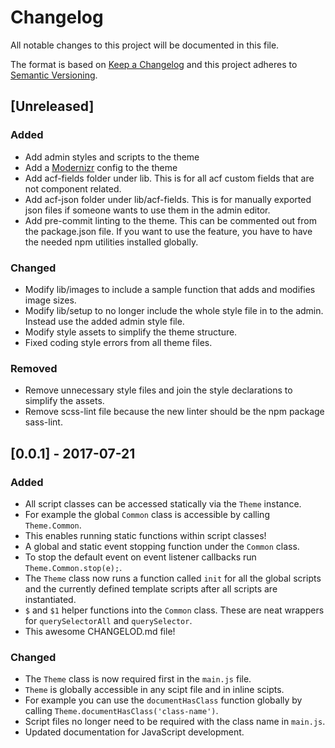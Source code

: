 # Changelog
All notable changes to this project will be documented in this file.

The format is based on [Keep a Changelog](http://keepachangelog.com/en/1.0.0/)
and this project adheres to [Semantic Versioning](http://semver.org/spec/v2.0.0.html).

## [Unreleased]

### Added
- Add admin styles and scripts to the theme
- Add a [Modernizr](https://modernizr.com/) config to the theme
- Add acf-fields folder under lib. This is for all acf custom fields that are not component related.
- Add acf-json folder under lib/acf-fields. This is for manually exported json files if someone wants to use them in the admin editor.
- Add pre-commit linting to the theme. This can be commented out from the package.json file. If you want to use the feature, you have to have the needed npm utilities installed globally. 

### Changed
- Modify lib/images to include a sample function that adds and modifies image sizes.
- Modify lib/setup to no longer include the whole style file in to the admin. Instead use the added admin style file.
- Modify style assets to simplify the theme structure.
- Fixed coding style errors from all theme files.

### Removed 
- Remove unnecessary style files and join the style declarations to simplify the assets.
- Remove scss-lint file because the new linter should be the npm package sass-lint.

## [0.0.1] - 2017-07-21
### Added
- All script classes can be accessed statically via the `Theme` instance.
 - For example the global `Common` class is accessible by calling `Theme.Common`.
 - This enables running static functions within script classes!
- A global and static event stopping function under the `Common` class.
 - To stop the default event on event listener callbacks run `Theme.Common.stop(e);`.
- The `Theme` class now runs a function called `init` for all the global scripts and the currently defined template scripts after all scripts are instantiated.
- `$` and `$1` helper functions into the `Common` class. These are neat wrappers for `querySelectorAll` and `querySelector`.
- This awesome CHANGELOD.md file!

### Changed
- The `Theme` class is now required first in the `main.js` file.
 - `Theme` is globally accessible in any scipt file and in inline scipts.
 - For example you can use the `documentHasClass` function globally by calling `Theme.documentHasClass('class-name')`.
- Script files no longer need to be required with the class name in `main.js`.
- Updated documentation for JavaScript development.
